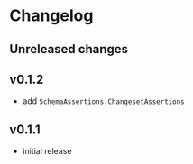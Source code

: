# Changelog

## Unreleased changes

## v0.1.2

- add `SchemaAssertions.ChangesetAssertions`

## v0.1.1

- initial release
